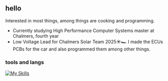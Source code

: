 ## hello

Interested in most things, among things are cooking and programming.

- Currently studying High Performance Computer Systems master at Chalmers, fourth year
- Low Voltage Lead for Chalmers Solar Team 2025☀️🏎️ I made the ECUs PCBs for the car and also programmed them among other things.

### tools and langs
[![My Skills](https://skillicons.dev/icons?i=cpp,c,bash,cmake,neovim,apple,linux)](https://skillicons.dev)

<!--
**krantzanton/krantzanton** is a ✨ _special_ ✨ repository because its `README.md` (this file) appears on your GitHub profile.

Here are some ideas to get you started:

- 🔭 I’m currently working on ...
- 🌱 I’m currently learning ...
- 👯 I’m looking to collaborate on ...
- 🤔 I’m looking for help with ...
- 💬 Ask me about ...
- 📫 How to reach me: ...
- 😄 Pronouns: ...
- ⚡ Fun fact: ...
-->
